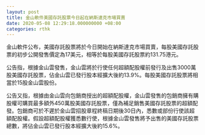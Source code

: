 ```yaml
---
layout: post
title: 金山軟件美國存託股票今日起在納斯達克市場買賣
date: 2020-05-08 12:29:18.000000000 +08:00
categories: rthk
---
```


金山軟件公布，美國存託股票將於今日開始在納斯達克市場買賣，每股美國存託股票的初步公開發售價定為17美元，相等於每股美國存託股票約131.75港元。

公告指，根據金山雲發售，金山雲將於行使任何超額配股權前發行及出售3000萬股美國存託股票，佔金山雲已發行股本經擴大後約13.9%。每股美國存託股票將相當於15股金山雲股份。

公告又指，根據由金山雲向包銷商授出的超額配股權，金山雲發售的包銷商擁有購股權可購買最多額外450萬股美國存託股票，僅為補足銷售美國存託股票的超額配發。包銷商可於不遲於金山雲招股章程終稿日期後30日內，悉數或部份行使該超額配股權。假設超額配股權獲悉數行使，根據金山雲發售將予出售的美國存託股票總數，將佔金山雲已發行股本經擴大後約15.6%。
